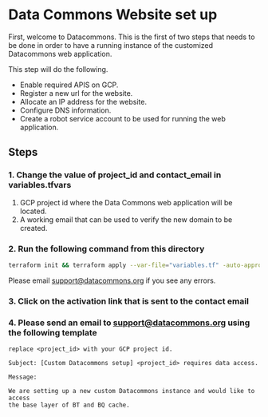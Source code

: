 # Data Commons Website set up

First, welcome to Datacommons. This is the first of two steps that needs to be done
in order to have a running instance of the customized Datacommons web application.

This step will do the following.

- Enable required APIS on GCP.
- Register a new url for the website.
- Allocate an IP address for the website.
- Configure DNS information.
- Create a robot service account to be used for running the web application.

## Steps

### 1. Change the value of project_id and contact_email in variables.tfvars

1. GCP project id where the Data Commons web application will be located.
2. A working email that can be used to verify the new domain to be created.

### 2. Run the following command from this directory

```sh
terraform init && terraform apply --var-file="variables.tf" -auto-approve
```

Please email support@datacommons.org if you see any errors.

### 3. Click on the activation link that is sent to the contact email

### 4. Please send an email to support@datacommons.org using the following template

    replace <project_id> with your GCP project id.

    Subject: [Custom Datacommons setup] <project_id> requires data access.

    Message:

    We are setting up a new custom Datacommons instance and would like to access
    the base layer of BT and BQ cache.
